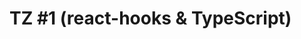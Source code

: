 TZ #1 (react-hooks & TypeScript)
===

<!-- https://habr.com/ru/post/443424/ -->
<!-- 
Стартовый репозиторий для прохождения [туториала](https://habr.com/ru/post/443424/).

Больше туториалов - [maxpfrontend.ru](https://maxpfrontend.ru/)

---

Расписания вебинаров и прочая полезная информация:
+ [Расписание на сайте](https://maxpfrontend.ru/raspisanie/)
+ [VK](http://vk.com/maxpfrontend)
+ [Telegram](https://t.me/maxpfrontend)
+ [YouTube](https://www.youtube.com/channel/UCqJyAVWwIqPWKEkfCSP1y4Q)
+ [Twitch](https://www.twitch.tv/maxpfrontend)
+ [Twitter](https://twitter.com/MaxPatsiansky) -->
